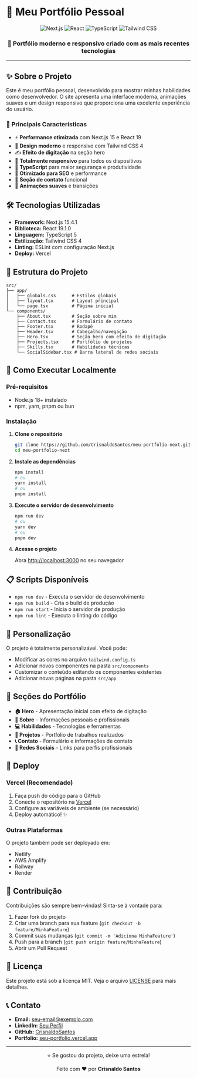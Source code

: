 # 🚀 Meu Portfólio Pessoal

<div align="center">
  
  ![Next.js](https://img.shields.io/badge/Next.js-15.4.1-black?style=for-the-badge&logo=next.js&logoColor=white)
  ![React](https://img.shields.io/badge/React-19.1.0-blue?style=for-the-badge&logo=react&logoColor=white)
  ![TypeScript](https://img.shields.io/badge/TypeScript-5-blue?style=for-the-badge&logo=typescript&logoColor=white)
  ![Tailwind CSS](https://img.shields.io/badge/Tailwind_CSS-4-38B2AC?style=for-the-badge&logo=tailwind-css&logoColor=white)
  
  <h3>🌟 Portfólio moderno e responsivo criado com as mais recentes tecnologias</h3>
  
  
  
</div>

---

## ✨ Sobre o Projeto

Este é meu portfólio pessoal, desenvolvido para mostrar minhas habilidades como desenvolvedor. O site apresenta uma interface moderna, animações suaves e um design responsivo que proporciona uma excelente experiência do usuário.

### 🎯 Principais Características

- ⚡ **Performance otimizada** com Next.js 15 e React 19
- 🎨 **Design moderno** e responsivo com Tailwind CSS 4
- ✍️ **Efeito de digitação** na seção hero
- 📱 **Totalmente responsivo** para todos os dispositivos
- 🔧 **TypeScript** para maior segurança e produtividade
- 🚀 **Otimizado para SEO** e performance
- 📧 **Seção de contato** funcional
- 🌙 **Animações suaves** e transições

## 🛠️ Tecnologias Utilizadas

- **Framework:** Next.js 15.4.1
- **Biblioteca:** React 19.1.0
- **Linguagem:** TypeScript 5
- **Estilização:** Tailwind CSS 4
- **Linting:** ESLint com configuração Next.js
- **Deploy:** Vercel

## 📂 Estrutura do Projeto

```
src/
├── app/
│   ├── globals.css      # Estilos globais
│   ├── layout.tsx       # Layout principal
│   └── page.tsx         # Página inicial
└── components/
    ├── About.tsx        # Seção sobre mim
    ├── Contact.tsx      # Formulário de contato
    ├── Footer.tsx       # Rodapé
    ├── Header.tsx       # Cabeçalho/navegação
    ├── Hero.tsx         # Seção hero com efeito de digitação
    ├── Projects.tsx     # Portfólio de projetos
    ├── Skills.tsx       # Habilidades técnicas
    └── SocialSidebar.tsx # Barra lateral de redes sociais
```

## 🚀 Como Executar Localmente

### Pré-requisitos

- Node.js 18+ instalado
- npm, yarn, pnpm ou bun

### Instalação

1. **Clone o repositório**

   ```bash
   git clone https://github.com/CrisnaldoSantos/meu-portfolio-next.git
   cd meu-portfolio-next
   ```

2. **Instale as dependências**

   ```bash
   npm install
   # ou
   yarn install
   # ou
   pnpm install
   ```

3. **Execute o servidor de desenvolvimento**

   ```bash
   npm run dev
   # ou
   yarn dev
   # ou
   pnpm dev
   ```

4. **Acesse o projeto**

   Abra [http://localhost:3000](http://localhost:3000) no seu navegador

## 📋 Scripts Disponíveis

- `npm run dev` - Executa o servidor de desenvolvimento
- `npm run build` - Cria o build de produção
- `npm run start` - Inicia o servidor de produção
- `npm run lint` - Executa o linting do código

## 🎨 Personalização

O projeto é totalmente personalizável. Você pode:

- Modificar as cores no arquivo `tailwind.config.ts`
- Adicionar novos componentes na pasta `src/components`
- Customizar o conteúdo editando os componentes existentes
- Adicionar novas páginas na pasta `src/app`

## 📱 Seções do Portfólio

- **🏠 Hero** - Apresentação inicial com efeito de digitação
- **👤 Sobre** - Informações pessoais e profissionais
- **💻 Habilidades** - Tecnologias e ferramentas
- **🎯 Projetos** - Portfólio de trabalhos realizados
- **📞 Contato** - Formulário e informações de contato
- **🔗 Redes Sociais** - Links para perfis profissionais

## 🚀 Deploy

### Vercel (Recomendado)

1. Faça push do código para o GitHub
2. Conecte o repositório na [Vercel](https://vercel.com)
3. Configure as variáveis de ambiente (se necessário)
4. Deploy automático! ✨

### Outras Plataformas

O projeto também pode ser deployado em:

- Netlify
- AWS Amplify
- Railway
- Render

## 🤝 Contribuição

Contribuições são sempre bem-vindas! Sinta-se à vontade para:

1. Fazer fork do projeto
2. Criar uma branch para sua feature (`git checkout -b feature/MinhaFeature`)
3. Commit suas mudanças (`git commit -m 'Adiciona MinhaFeature'`)
4. Push para a branch (`git push origin feature/MinhaFeature`)
5. Abrir um Pull Request

## 📄 Licença

Este projeto está sob a licença MIT. Veja o arquivo [LICENSE](LICENSE) para mais detalhes.

## 📞 Contato

- **Email:** seu-email@exemplo.com
- **LinkedIn:** [Seu Perfil](https://linkedin.com/in/seuperfil)
- **GitHub:** [CrisnaldoSantos](https://github.com/CrisnaldoSantos)
- **Portfolio:** [seu-portfolio.vercel.app](https://seu-portfolio.vercel.app)

---

<div align="center">
  <p>⭐ Se gostou do projeto, deixe uma estrela!</p>
  <p>Feito com ❤️ por <strong>Crisnaldo Santos</strong></p>
</div>
